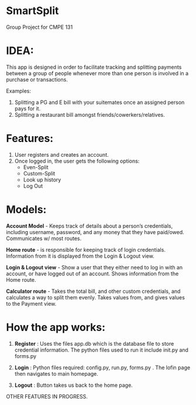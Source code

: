 # SmartSplit
Group Project for CMPE 131

# IDEA:
This app is designed in order to facilitate tracking and splitting payments between a group of people whenever more than one person is involved in a purchase or transactions. 

Examples:
1. Splitting a PG and E bill with your suitemates once an assigned person pays for it.
2. Splitting a restaurant bill amongst friends/cowerkers/relatives.

# Features:

1. User registers and creates an account.
2. Once logged in, the user gets the following options:
    * Even-Split
    * Custom-Split
    * Look up history
    * Log Out
    
# Models:    
    
   **Account Model** - Keeps track of details about a person’s credentials, including username, password, and any money that they     have paid/owed.  Communicates w/ most routes. 
   
  **Home route** - is responsible for keeping track of login credentials.  Information from it is displayed from the Login &     Logout view. 
  
  **Login & Logout view** - Show a user that they either need to log in with an account, or have logged out of an account.  Shows information from the Home route.
  
  **Calculator route** - Takes the total bill, and other custom credentials,  and calculates a way to split them evenly.  Takes values from, and gives values to the Payment view.
    
    
    
# How the app works:

1. **Register** : Uses the files app.db which is the database file to store credential information. The python files used to run it include init.py and forms.py 

2. **Login** : Python files required: config.py, run.py, forms.py . The lofin page then navigates to main homepage.

3. **Logout** : Button takes us back to the home page. 

OTHER FEATURES IN PROGRESS.


    

    












 
